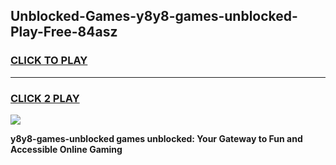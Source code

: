 
## Unblocked-Games-y8y8-games-unblocked-Play-Free-84asz
<h3>
<a href="https://premium76.site?title=y8y8-games-unblocked&ref=10A">CLICK TO PLAY</a></h3>
<hr>

<h3>
<a href="https://premium76.site?title=y8y8-games-unblocked&ref=10A">CLICK 2 PLAY</a>
  
</h3>

<a href="https://premium76.site?title=y8y8-games-unblocked&ref=10A"><img src="https://clearcache.store/games.png"></a>


**y8y8-games-unblocked games unblocked: Your Gateway to Fun and Accessible Online Gaming**
